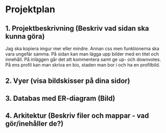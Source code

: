 # Projektplan

## 1. Projektbeskrivning (Beskriv vad sidan ska kunna göra)

Jag ska kopiera imgur mer eller mindre. Annan css men funktionerna ska vara ungefär samma.
På sidan kan man lägga upp bilder med en titel och innehåll. På inläggen går det att kommentera
samt ge up- och downvotes. På ens profil kan man skriva en bio, staden man bor i och ha en profilbild.

## 2. Vyer (visa bildskisser på dina sidor)

## 3. Databas med ER-diagram (Bild)

## 4. Arkitektur (Beskriv filer och mappar - vad gör/inehåller de?)
